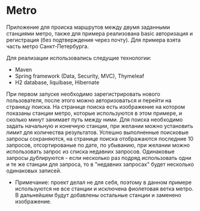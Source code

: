 # Metro
Приложение для происка маршрутов между двумя заданными станциями метро, также для примера реализована basic авторизация и регистрация (без подтверждения через почту). 
Для примера взята часть метро Санкт-Петербурга. 

Для реализации использовались следущие технологии:
* Maven
* Spring framework (Data, Security, MVC), Thymeleaf
* H2 database, liquibase, Hibernate

При первом запуске необходимо зарегистрировать нового пользователя, после этого можно авторизоваться и перейти на страницу поиска. На странице поиска есть изображение на котором 
показаны станции метро, которые используются в этом примере, и сколько минут занимает путь между ними. Для поиска необходимо задать начальную и конечную станции, при желании можно
установить лимит для количества результатов. Успешно выполненные поисковые запросы сохраняются, на странице поиска отображаются последние 10 запросов, отсортированые по дате, по убыванию, 
при желании можно использовать запрос из списка недавних запросов. Одинаковые запросы дублируются - если несколько раз подряд использовать одни и те же станции для запроса, то в
"недавних запросах" будет несколько одинаковых записей.
* Примечание: проект делал не для себя, поэтому в данном примере используются не все станции и исключена фиолетовая ветка метро. В дальнейшем будут добавлены остальные станции и заменено изображение.
